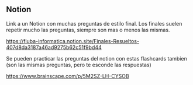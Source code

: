 ## Notion
Link a un Notion con muchas preguntas de estilo final. Los finales suelen repetir mucho las preguntas, siempre son mas o menos las mismas.

https://fiuba-informatica.notion.site/Finales-Resueltos-407d8da3187a46ad9275b62c51f9bd44

Se pueden practicar las preguntas del notion con estas flashcards tambien (son las mismas preguntas, pero te esconde las respuestas)

https://www.brainscape.com/p/5M2SZ-LH-CYSOB

